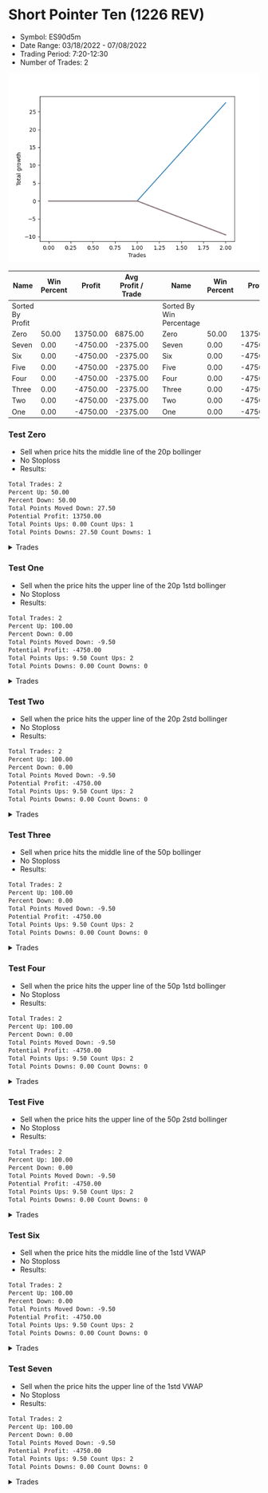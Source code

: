 # Short Pointer Ten (1226 REV) 
- Symbol: ES90d5m
- Date Range: 03/18/2022 - 07/08/2022
- Trading Period: 7:20-12:30
- Number of Trades: 2

![Plot](ShortPointerTen(1226REV)ES90d5m.png)

| Name | Win Percent | Profit | Avg Profit / Trade |     | Name | Win Percent | Profit | Avg Profit / Trade |
| ---- | ----------- | ------ | ------------------ | --- | ---- | ----------- | ------ | ------------------ |
| Sorted By <br> Profit | | | | | Sorted By <br> Win Percentage ||||
| Zero | 50.00 | 13750.00 | 6875.00 |     | Zero | 50.00 | 13750.00 | 6875.00 |
| Seven | 0.00 | -4750.00 | -2375.00 |     | Seven | 0.00 | -4750.00 | -2375.00 |
| Six | 0.00 | -4750.00 | -2375.00 |     | Six | 0.00 | -4750.00 | -2375.00 |
| Five | 0.00 | -4750.00 | -2375.00 |     | Five | 0.00 | -4750.00 | -2375.00 |
| Four | 0.00 | -4750.00 | -2375.00 |     | Four | 0.00 | -4750.00 | -2375.00 |
| Three | 0.00 | -4750.00 | -2375.00 |     | Three | 0.00 | -4750.00 | -2375.00 |
| Two | 0.00 | -4750.00 | -2375.00 |     | Two | 0.00 | -4750.00 | -2375.00 |
| One | 0.00 | -4750.00 | -2375.00 |     | One | 0.00 | -4750.00 | -2375.00 |

### Test Zero
* Sell when price hits the middle line of the 20p bollinger
* No Stoploss
* Results:
```
Total Trades: 2
Percent Up: 50.00
Percent Down: 50.00
Total Points Moved Down: 27.50
Potential Profit: 13750.00
Total Points Ups: 0.00 Count Ups: 1
Total Points Downs: 27.50 Count Downs: 1
```

<details><summary>Trades</summary>

<code>In: 2022-04-07 12:20:00		Out: 2022-04-07 12:50:00		Total Position Time: 30:00		Total Move Down: -0.00		Total to Date: 0.00</code> <br />
<code>In: 2022-04-25 11:55:00		Out: 2022-04-25 12:07:25		Total Position Time: 12:25		Total Move Down: 27.50		Total to Date: 27.50</code> <br />


</details>

### Test One
* Sell when the price hits the upper line of the 20p 1std bollinger
* No Stoploss
* Results:
```
Total Trades: 2
Percent Up: 100.00
Percent Down: 0.00
Total Points Moved Down: -9.50
Potential Profit: -4750.00
Total Points Ups: 9.50 Count Ups: 2
Total Points Downs: 0.00 Count Downs: 0
```

<details><summary>Trades</summary>

<code>In: 2022-04-07 12:20:00		Out: 2022-04-07 12:50:00		Total Position Time: 30:00		Total Move Down: -0.00		Total to Date: 0.00</code> <br />
<code>In: 2022-04-25 11:55:00		Out: 2022-04-25 12:50:00		Total Position Time: 55:00		Total Move Down: -9.50		Total to Date: -9.50</code> <br />


</details>

### Test Two
* Sell when the price hits the upper line of the 20p 2std bollinger
* No Stoploss
* Results:
```
Total Trades: 2
Percent Up: 100.00
Percent Down: 0.00
Total Points Moved Down: -9.50
Potential Profit: -4750.00
Total Points Ups: 9.50 Count Ups: 2
Total Points Downs: 0.00 Count Downs: 0
```

<details><summary>Trades</summary>

<code>In: 2022-04-07 12:20:00		Out: 2022-04-07 12:50:00		Total Position Time: 30:00		Total Move Down: -0.00		Total to Date: 0.00</code> <br />
<code>In: 2022-04-25 11:55:00		Out: 2022-04-25 12:50:00		Total Position Time: 55:00		Total Move Down: -9.50		Total to Date: -9.50</code> <br />


</details>

### Test Three
* Sell when price hits the middle line of the 50p bollinger
* No Stoploss
* Results:
```
Total Trades: 2
Percent Up: 100.00
Percent Down: 0.00
Total Points Moved Down: -9.50
Potential Profit: -4750.00
Total Points Ups: 9.50 Count Ups: 2
Total Points Downs: 0.00 Count Downs: 0
```

<details><summary>Trades</summary>

<code>In: 2022-04-07 12:20:00		Out: 2022-04-07 12:50:00		Total Position Time: 30:00		Total Move Down: -0.00		Total to Date: 0.00</code> <br />
<code>In: 2022-04-25 11:55:00		Out: 2022-04-25 12:50:00		Total Position Time: 55:00		Total Move Down: -9.50		Total to Date: -9.50</code> <br />


</details>

### Test Four
* Sell when the price hits the upper line of the 50p 1std bollinger
* No Stoploss
* Results:
```
Total Trades: 2
Percent Up: 100.00
Percent Down: 0.00
Total Points Moved Down: -9.50
Potential Profit: -4750.00
Total Points Ups: 9.50 Count Ups: 2
Total Points Downs: 0.00 Count Downs: 0
```

<details><summary>Trades</summary>

<code>In: 2022-04-07 12:20:00		Out: 2022-04-07 12:50:00		Total Position Time: 30:00		Total Move Down: -0.00		Total to Date: 0.00</code> <br />
<code>In: 2022-04-25 11:55:00		Out: 2022-04-25 12:50:00		Total Position Time: 55:00		Total Move Down: -9.50		Total to Date: -9.50</code> <br />


</details>

### Test Five
* Sell when the price hits the upper line of the 50p 2std bollinger
* No Stoploss
* Results:
```
Total Trades: 2
Percent Up: 100.00
Percent Down: 0.00
Total Points Moved Down: -9.50
Potential Profit: -4750.00
Total Points Ups: 9.50 Count Ups: 2
Total Points Downs: 0.00 Count Downs: 0
```

<details><summary>Trades</summary>

<code>In: 2022-04-07 12:20:00		Out: 2022-04-07 12:50:00		Total Position Time: 30:00		Total Move Down: -0.00		Total to Date: 0.00</code> <br />
<code>In: 2022-04-25 11:55:00		Out: 2022-04-25 12:50:00		Total Position Time: 55:00		Total Move Down: -9.50		Total to Date: -9.50</code> <br />


</details>

### Test Six
* Sell when the price hits the middle line of the 1std VWAP
* No Stoploss
* Results:
```
Total Trades: 2
Percent Up: 100.00
Percent Down: 0.00
Total Points Moved Down: -9.50
Potential Profit: -4750.00
Total Points Ups: 9.50 Count Ups: 2
Total Points Downs: 0.00 Count Downs: 0
```

<details><summary>Trades</summary>

<code>In: 2022-04-07 12:20:00		Out: 2022-04-07 12:50:00		Total Position Time: 30:00		Total Move Down: -0.00		Total to Date: 0.00</code> <br />
<code>In: 2022-04-25 11:55:00		Out: 2022-04-25 12:50:00		Total Position Time: 55:00		Total Move Down: -9.50		Total to Date: -9.50</code> <br />


</details>

### Test Seven
* Sell when the price hits the upper line of the 1std VWAP
* No Stoploss
* Results:
```
Total Trades: 2
Percent Up: 100.00
Percent Down: 0.00
Total Points Moved Down: -9.50
Potential Profit: -4750.00
Total Points Ups: 9.50 Count Ups: 2
Total Points Downs: 0.00 Count Downs: 0
```

<details><summary>Trades</summary>

<code>In: 2022-04-07 12:20:00		Out: 2022-04-07 12:50:00		Total Position Time: 30:00		Total Move Down: -0.00		Total to Date: 0.00</code> <br />
<code>In: 2022-04-25 11:55:00		Out: 2022-04-25 12:50:00		Total Position Time: 55:00		Total Move Down: -9.50		Total to Date: -9.50</code> <br />


</details>